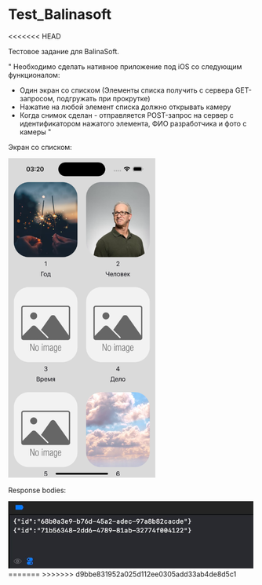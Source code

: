 # Test_Balinasoft
<<<<<<< HEAD

Тестовое задание для BalinaSoft.

" Необходимо сделать нативное приложение под iOS со следующим функционалом:
- Один экран со списком (Элементы списка получить с сервера GET-запросом, подгружать при прокрутке)
- Нажатие на любой элемент списка должно открывать камеру
- Когда снимок сделан - отправляется POST-запрос на сервер с идентификатором нажатого элемента, ФИО разработчика и фото с камеры "

Экран со списком:
<p align="left">
<img src="https://github.com/HlebGribsy/Test_Balinasoft/blob/develop/mainScreenshot.jpg"  alt="image" width="300" height="auto">

Response bodies:
<p align="left">
<img src="https://github.com/HlebGribsy/Test_Balinasoft/blob/develop/rb.jpg"  alt="image" width="500" height="auto">
=======
>>>>>>> d9bbe831952a025d112ee0305add33ab4de8d5c1
